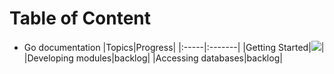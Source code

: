 # Table of Content
- Go documentation
  |Topics|Progress|
  |:-----|:-------|
  |Getting Started|![](https://geps.dev/progress/100)|
  |Developing modules|backlog|
  |Accessing databases|backlog|
